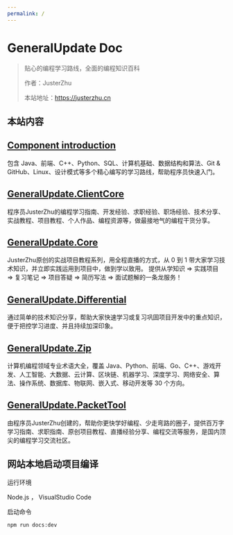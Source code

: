 ```yaml
---
permalink: /
---
```


# GeneralUpdate Doc

> 贴心的编程学习路线，全面的编程知识百科
>
> 作者：JusterZhu
>
> 本站地址：https://justerzhu.cn

## 本站内容

## [Component introduction](doc/zh-cn/ComponentIntroduction)

包含 Java、前端、C++、Python、SQL、计算机基础、数据结构和算法、Git & GitHub、Linux、设计模式等多个精心编写的学习路线，帮助程序员快速入门。


## [GeneralUpdate.ClientCore](doc/zh-cn/GeneralUpdate.ClientCore)

程序员JusterZhu的编程学习指南、开发经验、求职经验、职场经验、技术分享、实战教程、项目教程、个人作品、编程资源等，做最接地气的编程干货分享。

## [GeneralUpdate.Core](doc/zh-cn/GeneralUpdate.Core)

JusterZhu原创的实战项目教程系列，用全程直播的方式，从 0 到 1 带大家学习技术知识，并立即实践运用到项目中，做到学以致用。
提供从学知识 => 实践项目 => 复习笔记 => 项目答疑 => 简历写法 => 面试题解的一条龙服务！

## [GeneralUpdate.Differential](doc/zh-cn/GeneralUpdate.Differential)

通过简单的技术知识分享，帮助大家快速学习或复习巩固项目开发中的重点知识，便于把控学习进度、并且持续加深印象。

## [GeneralUpdate.Zip](doc/zh-cn/GeneralUpdate.Zip)

计算机编程领域专业术语大全，覆盖 Java、Python、前端、Go、C++、游戏开发、人工智能、大数据、云计算、区块链、机器学习、深度学习、网络安全、算法、操作系统、数据库、物联网、嵌入式、移动开发等 30 个方向。 

## [GeneralUpdate.PacketTool](doc/zh-cn/GeneralUpdate.PacketTool)

由程序员JusterZhu创建的，帮助你更快学好编程、少走弯路的圈子，提供百万字学习指南、求职指南、原创项目教程、直播经验分享、编程交流等服务，是国内顶尖的编程学习交流社区。

## 网站本地启动项目编译

运行环境

Node.js ， VisualStudio Code

启动命令

```shell
npm run docs:dev
```
